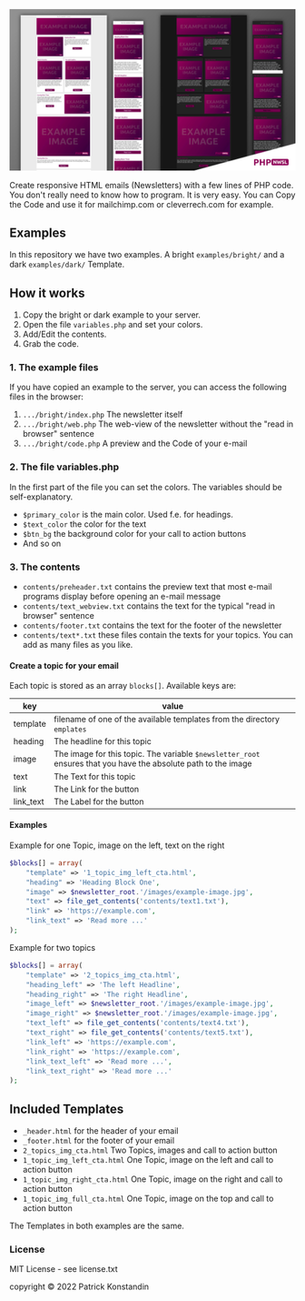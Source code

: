 ![](readme-header.jpg)

Create responsive HTML emails (Newsletters) with a few lines of PHP code. 
You don't really need to know how to program. It is very easy.
You can Copy the Code and use it for mailchimp.com or cleverrech.com for example.

## Examples

In this repository we have two examples. 
A bright ```examples/bright/``` and a dark ```examples/dark/``` Template.

## How it works

1. Copy the bright or dark example to your server.
2. Open the file `variables.php` and set your colors.
3. Add/Edit the contents.
4. Grab the code.

### 1. The example files

If you have copied an example to the server, you can access the following files in the browser:

1. `.../bright/index.php` The newsletter itself
2. `.../bright/web.php` The web-view of the newsletter without the "read in browser" sentence
3. `.../bright/code.php` A preview and the Code of your e-mail

### 2. The file variables.php

In the first part of the file you can set the colors. The variables should be self-explanatory.

* `$primary_color` is the main color. Used f.e. for headings.
* `$text_color` the color for the text
* `$btn_bg` the background color for your call to action buttons
* And so on

### 3. The contents

* `contents/preheader.txt` contains the preview text that most e-mail programs display before opening an e-mail message
* `contents/text_webview.txt` contains the text for the typical "read in browser" sentence
* `contents/footer.txt` contains the text for the footer of the newsletter
* `contents/text*.txt` these files contain the texts for your topics. You can add as many files as you like.

#### Create a topic for your email

Each topic is stored as an array `blocks[]`. Available keys are:

| key       | value                                                                                                          |
|-----------|----------------------------------------------------------------------------------------------------------------|
| template  | filename of one of the available templates from the directory `emplates`                                       |
| heading   | The headline for this topic                                                                                    |
| image     | The image for this topic. The variable `$newsletter_root` ensures that you have the absolute path to the image |
| text      | The Text for this topic                                                                                        |
| link      | The Link for the button                                                                                        |
| link_text | The Label for the button                                                                                       |                            

#### Examples

Example for one Topic, image on the left, text on the right
```php
$blocks[] = array(
    "template" => '1_topic_img_left_cta.html',
    "heading" => 'Heading Block One',
    "image" => $newsletter_root.'/images/example-image.jpg',
    "text" => file_get_contents('contents/text1.txt'),
    "link" => 'https://example.com',
    "link_text" => 'Read more ...'
);
```
Example for two topics
```php
$blocks[] = array(
    "template" => '2_topics_img_cta.html',
    "heading_left" => 'The left Headline',
    "heading_right" => 'The right Headline',
    "image_left" => $newsletter_root.'/images/example-image.jpg',
    "image_right" => $newsletter_root.'/images/example-image.jpg',
    "text_left" => file_get_contents('contents/text4.txt'),
    "text_right" => file_get_contents('contents/text5.txt'),
    "link_left" => 'https://example.com',
    "link_right" => 'https://example.com',
    "link_text_left" => 'Read more ...',
    "link_text_right" => 'Read more ...'
);
```

## Included Templates

* ```_header.html``` for the header of your email
* ```_footer.html``` for the footer of your email
* ```2_topics_img_cta.html``` Two Topics, images and call to action button
* ```1_topic_img_left_cta.html``` One Topic, image on the left and call to action button
* ```1_topic_img_right_cta.html``` One Topic, image on the right and call to action button
* ```1_topic_img_full_cta.html``` One Topic, image on the top and call to action button

The Templates in both examples are the same.


### License

MIT License - see license.txt

copyright © 2022 Patrick Konstandin
